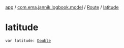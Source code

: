 [app](../../index.md) / [com.ema.jannik.logbook.model](../index.md) / [Route](index.md) / [latitude](./latitude.md)

# latitude

`var latitude: `[`Double`](https://kotlinlang.org/api/latest/jvm/stdlib/kotlin/-double/index.html)